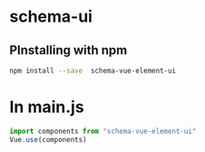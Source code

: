 # schema-ui

## PInstalling with npm
```sh
npm install --save  schema-vue-element-ui
```

# In main.js 
```js
import components from "schema-vue-element-ui"
Vue.use(components)
```